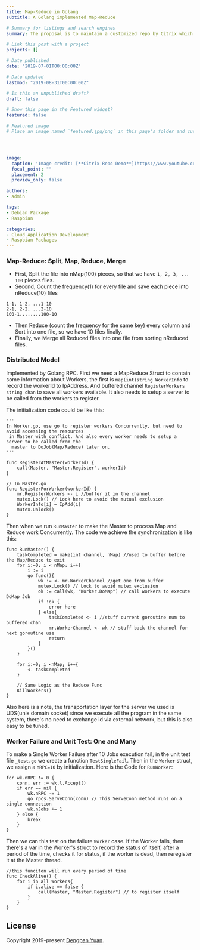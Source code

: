 ```yaml
---
title: Map-Reduce in Golang
subtitle: A Golang implemented Map-Reduce

# Summary for listings and search engines
summary: The proposal is to maintain a customized repo by Citrix which contains all Raspbian binary packages and has the capabilities to sync with Raspbian regularly and store our own Debian binary packages. The meaning of our project is to make it easier for WSH(Worksapce Hub) users to install the packages only by receiving several commandas. And we would optimize this project by adding a Cache Server.

# Link this post with a project
projects: []

# Date published
date: "2019-07-01T00:00:00Z"

# Date updated
lastmod: "2019-08-31T00:00:00Z"

# Is this an unpublished draft?
draft: false

# Show this page in the Featured widget?
featured: false

# Featured image
# Place an image named `featured.jpg/png` in this page's folder and customize its options here.




image:
  caption: 'Image credit: [**Citrix Repo Demo**](https://www.youtube.com/watch?v=slrZdMhYvOg)'
  focal_point: ""
  placement: 2
  preview_only: false

authors:
- admin

tags:
- Debian Package
- Raspbian

categories:
- Cloud Application Development
- Raspbian Packages
---
```


### Map-Reduce: Split, Map, Reduce, Merge

- First, Split the file into nMap(100) pieces, so that we have `1, 2, 3, ... 100` pieces files.
- Second, Count the frequency(1) for every file and save each piece into nReduce(10) files
```
1-1, 1-2, ...1-10
2-1, 2-2, ...2-10
100-1........100-10
```
- Then Reduce (count the frequency for the same key) every column and Sort into one file, so we have 10 files finally.
- Finally, we Merge all Reduced files into one file from sorting nReduced  files.


### Distributed Model

Implemented by Golang RPC. First we need a MapReduce Struct to contain some information about Workers, the first is `map(int)string WorkerInfo` to record the workerId to IpAddress. And buffered channel `RegisterWorkers string chan` to save all workers available. It also needs to setup a server to be called from the workers to register.

The initialization code could be like this:

```
'''
In Worker.go, use go to register workers Concurrently, but need to avoid accessing the resources
 in Master with conflict. And also every worker needs to setup a server to be called from the
  master to DoJob(Map/Reduce) later on.
'''

func RegisterAtMaster(workerId) {
    call(Master, "Master.Register", workerId)
}

// In Master.go
func RegisterForWorker(workerId) {
    mr.RegisterWorkers <- i //buffer it in the channel
    mutex.Lock() // Lock here to avoid the mutual exclusion
    WorkerInfo[i] = IpAdd(i)
    mutex.Unlock()
}
```

Then when we run `RunMaster` to make the Master to process Map and Reduce work Concurrently. The code we achieve the synchronization is like this:

```
func RunMaster() {
    taskCompleted = make(int channel, nMap) //used to buffer before the Map/Reduce to exit
    for i:=0; i < nMap; i++{
        i := i
        go func(){
            wk := <- mr.WorkerChannel //get one from buffer
            mutex.Lock() // Lock to avoid mutex exclusion
            ok := call(wk, "Worker.DoMap") // call workers to execute DoMap Job
            if !ok {
                error here
            } else{
                taskCompleted <- i //stuff current goroutine num to buffered chan
                mr.WorkerChannel <- wk // stuff back the channel for next goroutine use
                return
            }
        }()
    }

    for i:=0; i <nMap; i++{
        <- taskCompleted
    }

    // Same Logic as the Reduce Func
    KillWorkers()
}
```

Also here is a note, the transportation layer for the server we used is UDS(unix domain socket) since we execute all the program in the same system, there's no need to exchange id via external network, but this is also easy to be tuned.

### Worker Failure and Unit Test: One and Many

To make a Single Worker Failure after 10 Jobs execution fail, in the unit test file `_test.go` we create a function `TestSingleFail`. Then in the `Worker` struct, we assign a `nRPC=10` by initialization. Here is the Code for `RunWorker`:

```
for wk.nRPC != 0 {
    conn, err := wk.l.Accept()
    if err == nil {
        wk.nRPC -= 1
        go rpcs.ServeConn(conn) // This ServeConn method runs on a single connection
        wk.nJobs += 1
    } else {
        break
    }
}
```

Then we can this test on the failure `Worker` case. If the Worker fails, then there's a var in the Worker's struct to record the status of itself, after a period of the time, checks it for status, if the worker is dead, then reregister it at the Master thread.

```
//this funciton will run every period of time
func CheckAlive() {
    for i in all Workers{
        if i.alive == false {
            call(Master, "Master.Register") // to register itself
        }
    }
}
```

## License

Copyright 2019-present [Dengpan Yuan](https://www.dengpan-yuan.xyz/).
